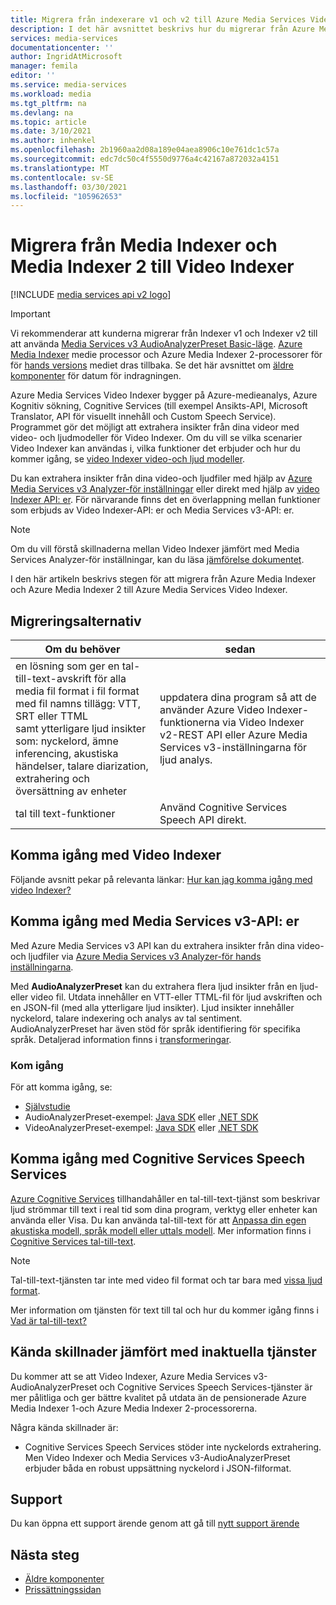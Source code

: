 ```yaml
---
title: Migrera från indexerare v1 och v2 till Azure Media Services Video Indexer | Microsoft Docs
description: I det här avsnittet beskrivs hur du migrerar från Azure Media Indexer v1 och v2 för att Azure Media Services Video Indexer.
services: media-services
documentationcenter: ''
author: IngridAtMicrosoft
manager: femila
editor: ''
ms.service: media-services
ms.workload: media
ms.tgt_pltfrm: na
ms.devlang: na
ms.topic: article
ms.date: 3/10/2021
ms.author: inhenkel
ms.openlocfilehash: 2b1960aa2d08a189e04aea8906c10e761dc1c57a
ms.sourcegitcommit: edc7dc50c4f5550d9776a4c42167a872032a4151
ms.translationtype: MT
ms.contentlocale: sv-SE
ms.lasthandoff: 03/30/2021
ms.locfileid: "105962653"
---
```

# <a name="migrate-from-media-indexer-and-media-indexer-2-to-video-indexer"></a>Migrera från Media Indexer och Media Indexer 2 till Video Indexer

[!INCLUDE [media services api v2 logo](./includes/v2-hr.md)]

> [!IMPORTANT]
> Vi rekommenderar att kunderna migrerar från Indexer v1 och Indexer v2 till att använda [Media Services v3 AudioAnalyzerPreset Basic-läge](../latest/analyze-video-audio-files-concept.md). [Azure Media Indexer](media-services-index-content.md) medie processor och Azure Media Indexer 2-processorer för för [hands versions](./legacy-components.md) mediet dras tillbaka. Se det här avsnittet om [äldre komponenter](legacy-components.md) för datum för indragningen.

Azure Media Services Video Indexer bygger på Azure-medieanalys, Azure Kognitiv sökning, Cognitive Services (till exempel Ansikts-API, Microsoft Translator, API för visuellt innehåll och Custom Speech Service). Programmet gör det möjligt att extrahera insikter från dina videor med video- och ljudmodeller för Video Indexer. Om du vill se vilka scenarier Video Indexer kan användas i, vilka funktioner det erbjuder och hur du kommer igång, se [video Indexer video-och ljud modeller](../video-indexer/video-indexer-overview.md). 

Du kan extrahera insikter från dina video-och ljudfiler med hjälp av [Azure Media Services v3 Analyzer-för inställningar](../latest/analyze-video-audio-files-concept.md) eller direkt med hjälp av [video Indexer API: er](https://api-portal.videoindexer.ai/). För närvarande finns det en överlappning mellan funktioner som erbjuds av Video Indexer-API: er och Media Services v3-API: er.

> [!NOTE]
> Om du vill förstå skillnaderna mellan Video Indexer jämfört med Media Services Analyzer-för inställningar, kan du läsa [jämförelse dokumentet](../video-indexer/compare-video-indexer-with-media-services-presets.md).

I den här artikeln beskrivs stegen för att migrera från Azure Media Indexer och Azure Media Indexer 2 till Azure Media Services Video Indexer.  

## <a name="migration-options"></a>Migreringsalternativ

|Om du behöver  |sedan |
|---|---|
|en lösning som ger en tal-till-text-avskrift för alla media fil format i fil format med fil namns tillägg: VTT, SRT eller TTML<br/>samt ytterligare ljud insikter som: nyckelord, ämne inferencing, akustiska händelser, talare diarization, extrahering och översättning av enheter| uppdatera dina program så att de använder Azure Video Indexer-funktionerna via Video Indexer v2-REST API eller Azure Media Services v3-inställningarna för ljud analys.|
|tal till text-funktioner| Använd Cognitive Services Speech API direkt.|  

## <a name="getting-started-with-video-indexer"></a>Komma igång med Video Indexer

Följande avsnitt pekar på relevanta länkar: [Hur kan jag komma igång med video Indexer?](../video-indexer/video-indexer-overview.md#how-can-i-get-started-with-video-indexer) 

## <a name="getting-started-with-media-services-v3-apis"></a>Komma igång med Media Services v3-API: er

Med Azure Media Services v3 API kan du extrahera insikter från dina video-och ljudfiler via [Azure Media Services v3 Analyzer-för hands inställningarna](../latest/analyze-video-audio-files-concept.md).

Med **AudioAnalyzerPreset** kan du extrahera flera ljud insikter från en ljud-eller video fil. Utdata innehåller en VTT-eller TTML-fil för ljud avskriften och en JSON-fil (med alla ytterligare ljud insikter). Ljud insikter innehåller nyckelord, talare indexering och analys av tal sentiment. AudioAnalyzerPreset har även stöd för språk identifiering för specifika språk. Detaljerad information finns i [transformeringar](/rest/api/media/transforms/createorupdate#audioanalyzerpreset).

### <a name="get-started"></a>Kom igång

För att komma igång, se:

* [Självstudie](../latest/analyze-videos-tutorial.md)
* AudioAnalyzerPreset-exempel: [Java SDK](https://github.com/Azure-Samples/media-services-v3-java/tree/master/AudioAnalytics/AudioAnalyzer) eller [.NET SDK](https://github.com/Azure-Samples/media-services-v3-dotnet/tree/master/AudioAnalytics/AudioAnalyzer)
* VideoAnalyzerPreset-exempel: [Java SDK](https://github.com/Azure-Samples/media-services-v3-java/tree/master/VideoAnalytics/VideoAnalyzer) eller [.NET SDK](https://github.com/Azure-Samples/media-services-v3-dotnet/tree/master/VideoAnalytics/VideoAnalyzer)

## <a name="getting-started-with-cognitive-services-speech-services"></a>Komma igång med Cognitive Services Speech Services

[Azure Cognitive Services](../../cognitive-services/index.yml) tillhandahåller en tal-till-text-tjänst som beskrivar ljud strömmar till text i real tid som dina program, verktyg eller enheter kan använda eller Visa. Du kan använda tal-till-text för att [Anpassa din egen akustiska modell, språk modell eller uttals modell](../../cognitive-services/speech-service/how-to-custom-speech-train-model.md). Mer information finns i [Cognitive Services tal-till-text](../../cognitive-services/speech-service/speech-to-text.md). 

> [!NOTE] 
> Tal-till-text-tjänsten tar inte med video fil format och tar bara med [vissa ljud format](../../cognitive-services/speech-service/rest-speech-to-text.md#audio-formats). 

Mer information om tjänsten för text till tal och hur du kommer igång finns i [Vad är tal-till-text?](../../cognitive-services/speech-service/speech-to-text.md)

## <a name="known-differences-from-deprecated-services"></a>Kända skillnader jämfört med inaktuella tjänster

Du kommer att se att Video Indexer, Azure Media Services v3-AudioAnalyzerPreset och Cognitive Services Speech Services-tjänster är mer pålitliga och ger bättre kvalitet på utdata än de pensionerade Azure Media Indexer 1-och Azure Media Indexer 2-processorerna.  

Några kända skillnader är:

* Cognitive Services Speech Services stöder inte nyckelords extrahering. Men Video Indexer och Media Services v3-AudioAnalyzerPreset erbjuder båda en robust uppsättning nyckelord i JSON-filformat.

## <a name="support"></a>Support

Du kan öppna ett support ärende genom att gå till [nytt support ärende](https://portal.azure.com/#blade/Microsoft_Azure_Support/HelpAndSupportBlade/newsupportrequest)

## <a name="next-steps"></a>Nästa steg

* [Äldre komponenter](legacy-components.md)
* [Prissättningssidan](https://azure.microsoft.com/pricing/details/media-services/#encoding)